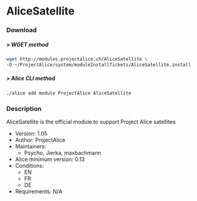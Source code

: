 # AliceSatellite

### Download

##### > WGET method
```bash
wget http://modules.projectalice.ch/AliceSatellite \
-O ~/ProjectAlice/system/moduleInstallTickets/AliceSatellite.install
```

##### > Alice CLI method
```bash
./alice add module ProjectAlice AliceSatellite
```

### Description
AliceSatellite is the official module to support Project Alice satellites

- Version: 1.05
- Author: ProjectAlice
- Maintainers:
  - Psycho, Jierka, maxbachmann
- Alice minimum version: 0.13
- Conditions:
  - EN
  - FR
  - DE
- Requirements: N/A
